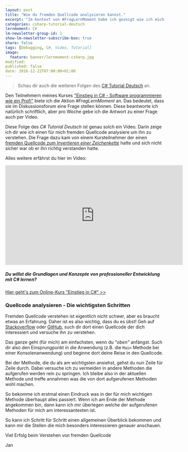 ```yaml
---
layout: post
title: "Wie du fremden Quellcode analysieren kannst."
excerpt: "Im Kontext von #FragLernMoment habe ich gezeigt wie ich mich in fremden Quellcode einarbeite."
categories: csharp-tutorial-deutsch
lernmoment: C#
lm-newsletter-group-id: 1
show-lm-newsletter-subscribe-box: true
share: false
tags: [Debugging, C#, Video, Tutorial]
image:
  feature: banner/lernmoment-csharp.jpg
modified:
published: false
date: 2016-12-22T07:00:00+01:00
---
```


> Schau dir auch die weiteren Folgen des [C# Tutorial Deutsch](/csharp-tutorial-deutsch/) an.

Den Teilnehmern meines Kurses ["Einstieg in C# - Software programmieren wie ein Profi"](/einstieg-sharp/) biete ich die Aktion *#FragLernMoment* an. Das bedeutet, dass sie im Diskussionsforum eine Frage stellen können. Diese beantworte ich natürlich schriftlich, aber pro Woche gebe ich die Antwort zu einer Frage auch per Video.

Diese Folge des *C# Tutorial Deutsch* ist genau solch ein Video. Darin zeige ich dir wie ich einen für mich fremden Quellcode analysiere um ihn zu verstehen. Die Frage dazu kam von einem Kursteilnehmer der einen [fremden Quellcode zum *Invertieren einer Zeichenkette*](https://gist.github.com/suchja/38996c238cd6c3209f63ad5e65e3bcd6) hatte und sich nicht sicher war ob er ihn richtig verstanden hatte.

Alles weitere erfährst du hier im Video:

<iframe width="560" height="315" src="https://www.youtube.com/embed/2HDA11673pU" frameborder="0" allowfullscreen></iframe>

<div class="subscribe-notice">
<h5>Du willst die Grundlagen und Konzepte von professioneller Entwicklung mit C# lernen?</h5>
<a markdown="0" href="https://www.udemy.com/course/einstieg-in-csharp-software-programmieren-wie-ein-profi/?couponCode=CS_20-1120_LMDE" class="notice-button">Hier geht's zum Online-Kurs "Einstieg in C#" >></a>
</div>

### Quellcode analysieren - Die wichtigsten Schritten

Fremden Quellcode verstehen ist eigentlich nicht schwer, aber es braucht etwas an Erfahrung. Daher ist es also wichtig, dass du es übst! Geh auf [Stackoverflow](https://www.stackoverflow.com) oder [GitHub](https://github.com), such dir dort einen Quellcode der dich interessiert und versuche ihn zu verstehen.

Das ganze geht (für mich) am einfachsten, wenn du *"oben"* anfängst. Such dir also den Einsprungpunkt in die Anwendung (z.B. die `Main` Methode bei einer Konsolenanwendung) und beginne dort deine Reise in den Quellcode.

Bei der Methode, die du als am wichtigsten ansiehst, gehst du nun Zeile für Zeile durch. Dabei versuche ich zu vermeiden in andere Methoden die aufgerufen werden rein zu springen. Ich bleibe also in der aktuellen Methode und treffe annahmen was die von dort aufgerufenen Methoden wohl machen.

So bekomme ich erstmal einen Eindruck was in der für mich wichtigen Methode überhaupt alles passiert. Wenn ich am Ende der Methode angekommen bin, dann kann ich mir überlegen welche der aufgerufenen Methoden für mich am interessantesten ist.

So kann ich Schritt für Schritt einen allgemeinen Überblick bekommen und kann mir die Stellen die mich besonders interessieren genauer anschauen.

Viel Erfolg beim Verstehen von fremden Quellcode

Jan
